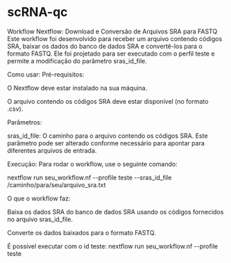 # scRNA-qc

Workflow Nextflow: Download e Conversão de Arquivos SRA para FASTQ
Este workflow foi desenvolvido para receber um arquivo contendo códigos SRA, baixar os dados do banco de dados SRA e convertê-los para o formato FASTQ. Ele foi projetado para ser executado com o perfil teste e permite a modificação do parâmetro sras_id_file.

Como usar:
Pré-requisitos:

O Nextflow deve estar instalado na sua máquina.

O arquivo contendo os códigos SRA deve estar disponível (no formato .csv).

Parâmetros:

sras_id_file: O caminho para o arquivo contendo os códigos SRA. Este parâmetro pode ser alterado conforme necessário para apontar para diferentes arquivos de entrada.

Execução: Para rodar o workflow, use o seguinte comando:


nextflow run seu_workflow.nf --profile teste --sras_id_file /caminho/para/seu/arquivo_sra.txt

O que o workflow faz:

Baixa os dados SRA do banco de dados SRA usando os códigos fornecidos no arquivo sras_id_file.

Converte os dados baixados para o formato FASTQ.


É possível executar com o id teste:
nextflow run seu_workflow.nf --profile teste
